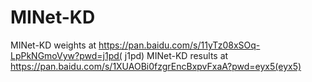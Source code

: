 # MINet-KD
MINet-KD weights  at https://pan.baidu.com/s/11yTz08xSOq-LpPkNGmoVyw?pwd=j1pd( j1pd)
MINet-KD results at https://pan.baidu.com/s/1XUAOBi0fzgrEncBxpvFxaA?pwd=eyx5(eyx5)

